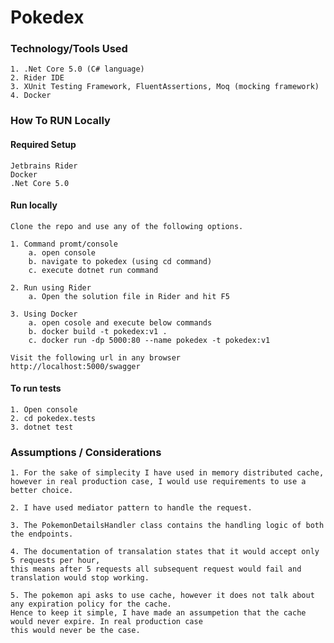 # Pokedex



### Technology/Tools Used
    1. .Net Core 5.0 (C# language)
    2. Rider IDE
    3. XUnit Testing Framework, FluentAssertions, Moq (mocking framework)
    4. Docker

### How To RUN Locally
#### Required Setup
    Jetbrains Rider
    Docker
    .Net Core 5.0

#### Run locally
    Clone the repo and use any of the following options.

    1. Command promt/console
        a. open console
        b. navigate to pokedex (using cd command)
        c. execute dotnet run command

    2. Run using Rider
        a. Open the solution file in Rider and hit F5

    3. Using Docker
        a. open cosole and execute below commands
        b. docker build -t pokedex:v1 .
        c. docker run -dp 5000:80 --name pokedex -t pokedex:v1

    Visit the following url in any browser
    http://localhost:5000/swagger

#### To run tests
    1. Open console
    2. cd pokedex.tests
    3. dotnet test

### Assumptions / Considerations
    1. For the sake of simplecity I have used in memory distributed cache, 
    however in real production case, I would use requirements to use a better choice.
    
    2. I have used mediator pattern to handle the request. 
    
    3. The PokemonDetailsHandler class contains the handling logic of both the endpoints.
    
    4. The documentation of transalation states that it would accept only 5 requests per hour, 
    this means after 5 requests all subsequent request would fail and translation would stop working.

    5. The pokemon api asks to use cache, however it does not talk about any expiration policy for the cache.
    Hence to keep it simple, I have made an assumpetion that the cache would never expire. In real production case
    this would never be the case.

